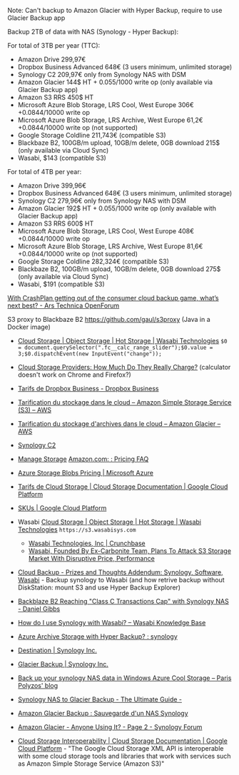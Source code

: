 Note: Can't backup to Amazon Glacier with Hyper Backup, require to use Glacier Backup app

Backup 2TB of data with NAS (Synology - Hyper Backup):

For total of 3TB per year (TTC):

- Amazon Drive 299,97€
- Dropbox Business Advanced 648€ (3 users minimum, unlimited storage)
- Synology C2 209,97€ only from Synology NAS with DSM
- Amazon Glacier 144$ HT + 0.055/1000 write op (only available via Glacier Backup app)
- Amazon S3 RRS 450$ HT
- Microsoft Azure Blob Storage, LRS Cool, West Europe 306€ +0.0844/10000 write op
- Microsoft Azure Blob Storage, LRS Archive, West Europe 61,2€ +0.0844/10000 write op (not supported)
- Google Storage Coldline 211,743€ (compatible S3)
- Blackbaze B2, 100GB/m upload, 10GB/m delete, 0GB download 215$ (only available via Cloud Sync)
- Wasabi, $143 (compatible S3)

For total of 4TB per year:

- Amazon Drive 399,96€
- Dropbox Business Advanced 648€ (3 users minimum, unlimited storage)
- Synology C2 279,96€ only from Synology NAS with DSM
- Amazon Glacier 192$ HT + 0.055/1000 write op (only available with Glacier Backup app)
- Amazon S3 RRS 600$ HT
- Microsoft Azure Blob Storage, LRS Cool, West Europe 408€ +0.0844/10000 write op
- Microsoft Azure Blob Storage, LRS Archive, West Europe 81,6€ +0.0844/10000 write op (not supported)
- Google Storage Coldline 282,324€ (compatible S3)
- Blackbaze B2, 100GB/m upload, 10GB/m delete, 0GB download 275$ (only available via Cloud Sync)
- Wasabi, $191 (compatible S3)

[With CrashPlan getting out of the consumer cloud backup game, what’s next best? - Ars Technica OpenForum](https://arstechnica.com/civis/viewtopic.php?p=33882005&sid=8da3f27339eda23101933e8014e690b9#p33882005)

S3 proxy to Blackbaze B2 https://github.com/gaul/s3proxy (Java in a Docker image)

- [Cloud Storage | Object Storage | Hot Storage | Wasabi Technologies](https://wasabi.com/) `$0 = document.querySelector(".fc__calc_range_slider");$0.value = 3;$0.dispatchEvent(new InputEvent("change"));`
- [Cloud Storage Providers: How Much Do They Really Charge?](https://www.backblaze.com/blog/transparency-in-cloud-storage-costs/) (calculator doesn't work on Chrome and Firefox?)
- [Tarifs de Dropbox Business - Dropbox Business](https://www.dropbox.com/business/pricing)
- [Tarification du stockage dans le cloud – Amazon Simple Storage Service (S3) – AWS](https://aws.amazon.com/fr/s3/pricing/)
- [Tarification du stockage d'archives dans le cloud – Amazon Glacier – AWS](https://aws.amazon.com/fr/glacier/pricing/)
- [Synology C2](https://c2.synology.com/fr-fr/backup#tab_plan)
- [Manage Storage](https://www.amazon.fr/clouddrive/managestoragev2/allPlans?mgh=1) [Amazon.com: : Pricing FAQ](https://www.amazon.com/b?node=16591160011)
- [Azure Storage Blobs Pricing | Microsoft Azure](https://azure.microsoft.com/en-us/pricing/details/storage/blobs/)
- [Tarifs de Cloud Storage | Cloud Storage Documentation | Google Cloud Platform](https://cloud.google.com/storage/pricing#storage-pricing)
- [SKUs | Google Cloud Platform](https://cloud.google.com/skus/?currency=EUR&filter=Coldline)
- Wasabi [Cloud Storage | Object Storage | Hot Storage | Wasabi Technologies](https://wasabi.com/)
	`https://s3.wasabisys.com`
	- [Wasabi Technologies, Inc | Crunchbase](https://www.crunchbase.com/organization/wasabi-technologies-inc#section-overview)
	- [Wasabi, Founded By Ex-Carbonite Team, Plans To Attack S3 Storage Market With Disruptive Price, Performance](https://www.crn.com/news/storage/300084774/wasabi-founded-by-ex-carbonite-team-plans-to-attack-s3-storage-market-with-disruptive-price-performance.htm)

- [Cloud Backup - Prizes and Thoughts Addendum: Synology, Software, Wasabi](https://translate.google.com/translate?sl=auto&tl=en&js=y&prev=_t&hl=en&ie=UTF-8&u=https%3A%2F%2Fwww.nsonic.de%2Fblog%2F2018%2F01%2Fcloud-backup-preise-und-gedanken-nachtrag-synology-software-wasabi%2F&edit-text=&act=url) - Backup synology to Wasabi (and how retrive backup without DiskStation: mount S3 and use Hyper Backup Explorer)
- [Backblaze B2 Reaching "Class C Transactions Cap" with Synology NAS - Daniel Gibbs](https://danielgibbs.co.uk/2016/08/b2-class-c-transaction-caps-synology/)
- [How do I use Synology with Wasabi? – Wasabi Knowledge Base](https://wasabi-support.zendesk.com/hc/en-us/articles/115001684131-How-do-I-use-Synology-with-Wasabi-)
- [Azure Archive Storage with Hyper Backup? : synology](https://www.reddit.com/r/synology/comments/7gjxmb/azure_archive_storage_with_hyper_backup/)
- [Destination | Synology Inc.](https://www.synology.com/en-global/knowledgebase/DSM/help/HyperBackup/data_backup_destination)
- [Glacier Backup | Synology Inc.](https://www.synology.com/en-global/knowledgebase/DSM/help/GlacierBackup/help)
- [Back up your synology NAS data in Windows Azure Cool Storage – Paris Polyzos' blog](https://ppolyzos.com/2016/05/07/back-up-your-synology-nas-data-in-windows-azure-cool-storage/)
- [Synology NAS to Glacier Backup - The Ultimate Guide -](https://www.ceos3c.com/2017/07/28/synology-nas-glacier-backup-ultimate-guide/)
- [Amazon Glacier Backup : Sauvegarde d'un NAS Synology](http://blog.e-nnov.fr/synology-dsm/glacier/#.WlKJloJG3UI)
- [Amazon Glacier - Anyone Using It? - Page 2 - Synology Forum](https://forum.synology.com/enu/viewtopic.php?f=228&t=79270&start=15)
- [Cloud Storage Interoperability | Cloud Storage Documentation | Google Cloud Platform](https://cloud.google.com/storage/docs/interoperability) - "The Google Cloud Storage XML API is interoperable with some cloud storage tools and libraries that work with services such as Amazon Simple Storage Service (Amazon S3)"
